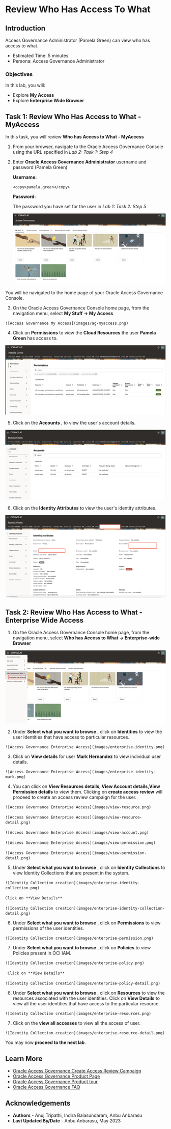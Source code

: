 # Review Who Has Access To What

## Introduction

Access Governance Administrator (Pamela Green) can view who has access to what. 

* Estimated Time: 5 minutes
* Persona: Access Governance Administrator

### Objectives

In this lab, you will:

* Explore **My Access**
* Explore **Enterprise Wide Browser**


## Task 1: Review Who Has Access to What - MyAccess

  In this task, you will review **Who has Access to What - MyAccess**


1. From your browser, navigate to the Oracle Access Governance Console using the URL specified in *Lab 2: Task 1: Step 4* 


2. Enter **Oracle Access Governance Administrator** username and password (Pamela Green)

    **Username:**
    ```
    <copy>pamela.green</copy>
    ```

    **Password:**
    
    The password you have set for the user in *Lab 1: Task 2: Step 5*
    

     ![Access Governance Homepage](images/ag-home-page.png)

     
  You will be navigated to the home page of your Oracle Access Governance Console.

  3. On the Oracle Access Governance Console home page, from the navigation menu, select **My Stuff -> My Access** 

    ![Access Governance My Access](images/ag-myaccess.png)


  4. Click on **Permissions** to view the **Cloud Resources** the user **Pamela Green** has access to. 

  ![Access Governance My Access Page](images/pamela-green-permission.png)

  5. Click on the **Accounts** , to view the user's account details. 

  ![Access Governance Homepage](images/pamela-green-accounts.png)

  6.  Click on the **Identity Attributes** to view the user's identity attributes.

  ![Access Governance Homepage](images/pamela-identity-attributes.png)



## Task 2: Review Who Has Access to What -  Enterprise Wide Access

  1. On the Oracle Access Governance Console home page, from the navigation menu, select **Who has Access to What -> Enterprise-wide Browser** 


  ![Access Governance Enterprise Access](images/navigate-enterprise.png)


  2. Under **Select what you want to browse** , click on **Identities** to view the user identities that have access to particular resources. 


    ![Access Governance Enterprise Access](images/enterprise-identity.png)

  3. Click on **View details** for user **Mark Hernandez** to view individual user details.

    ![Access Governance Enterprise Access](images/enterprise-identity-mark.png)

  4. You can click on **View Resources details, View Account details,View Permission details** to view them. Clicking on **create access review** will proceed to create an access review campaign for the user. 

    ![Access Governance Enterprise Access](images/view-resource.png)

    ![Access Governance Enterprise Access](images/view-resource-detail.png)

    ![Access Governance Enterprise Access](images/view-account.png)

    ![Access Governance Enterprise Access](images/view-permission.png)

    ![Access Governance Enterprise Access](images/view-permission-detail.png)


  5. Under **Select what you want to browse** , click on **Identity Collections** to view Identity Collections that are present in the system. 

    ![Identity Collection creation](images/enterprise-identity-collection.png)

    Click on **View Details** 

    ![Identity Collection creation](images/enterprise-identity-collection-detail.png)

  6. Under **Select what you want to browse** , click on **Permissions** to view permissions of the user identities.  
   

    ![Identity Collection creation](images/enterprise-permission.png)


  7. Under **Select what you want to browse** , click on **Policies** to view Policies present in OCI IAM.  

    ![Identity Collection creation](images/enterprise-policy.png)

     Click on **View Details**

    ![Identity Collection creation](images/enterprise-policy-detail.png)

  6. Under **Select what you want to browse** , click on **Resources** to view the resources associated with the user identities. Click on **View Details** to view all the user identities that have access to the particular resource.  

    ![Identity Collection creation](images/enterprise-resources.png)

 
  7. Click on the **view all accesses** to view all the access of user. 

    ![Identity Collection creation](images/enterprise-resource-detail.png)



  You may now **proceed to the next lab**. 

## Learn More

* [Oracle Access Governance Create Access Review Campaign](https://docs.oracle.com/en/cloud/paas/access-governance/pdapg/index.html)
* [Oracle Access Governance Product Page](https://www.oracle.com/security/cloud-security/access-governance/)
* [Oracle Access Governance Product tour](https://www.oracle.com/webfolder/s/quicktours/paas/pt-sec-access-governance/index.html)
* [Oracle Access Governance FAQ](https://www.oracle.com/security/cloud-security/access-governance/faq/)

## Acknowledgements
* **Authors** - Anuj Tripathi, Indira Balasundaram, Anbu Anbarasu 
* **Last Updated By/Date** - Anbu Anbarasu, May 2023
